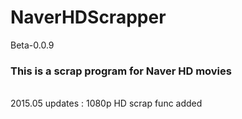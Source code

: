 # NaverHDScrapper
Beta-0.0.9
<BR><H3>This is a scrap program for Naver HD movies</H3><BR>
2015.05 updates : 1080p HD scrap func added
